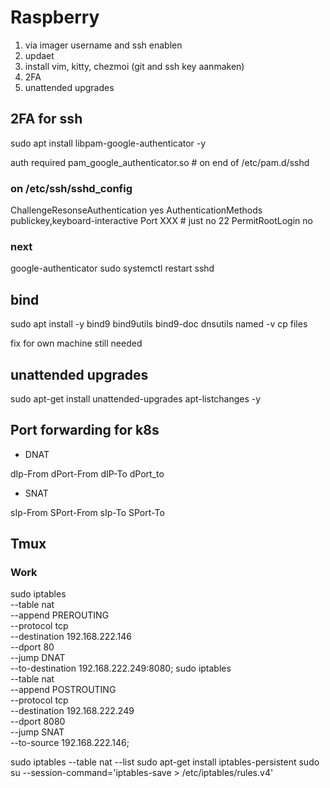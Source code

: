 # Raspberry

1. via imager username and ssh enablen
2. updaet
3. install vim, kitty, chezmoi (git and ssh key aanmaken)
4. 2FA
5. unattended upgrades




## 2FA for ssh

sudo apt install libpam-google-authenticator -y

auth required pam_google_authenticator.so # on end of /etc/pam.d/sshd
### on /etc/ssh/sshd_config
ChallengeResonseAuthentication yes 
AuthenticationMethods publickey,keyboard-interactive 
Port XXX # just no 22
PermitRootLogin no

### next
google-authenticator
sudo systemctl restart sshd


## bind
sudo apt install -y bind9 bind9utils bind9-doc dnsutils
named -v
cp files

fix for own machine still needed

## unattended upgrades

sudo apt-get install unattended-upgrades apt-listchanges -y

## Port forwarding for k8s
- DNAT

dIp-From dPort-From dIP-To dPort_to
- SNAT

sIp-From SPort-From sIp-To SPort-To
## Tmux


### Work
 
sudo iptables \
 --table nat \
 --append PREROUTING \
 --protocol tcp \
 --destination 192.168.222.146 \
 --dport 80 \
 --jump DNAT \
 --to-destination 192.168.222.249:8080;
 sudo iptables \
 --table nat \
 --append POSTROUTING \
 --protocol tcp \
 --destination 192.168.222.249 \
 --dport 8080 \
 --jump SNAT \
 --to-source 192.168.222.146;

 sudo iptables --table nat --list
 sudo apt-get install iptables-persistent
 sudo su --session-command='iptables-save > /etc/iptables/rules.v4'